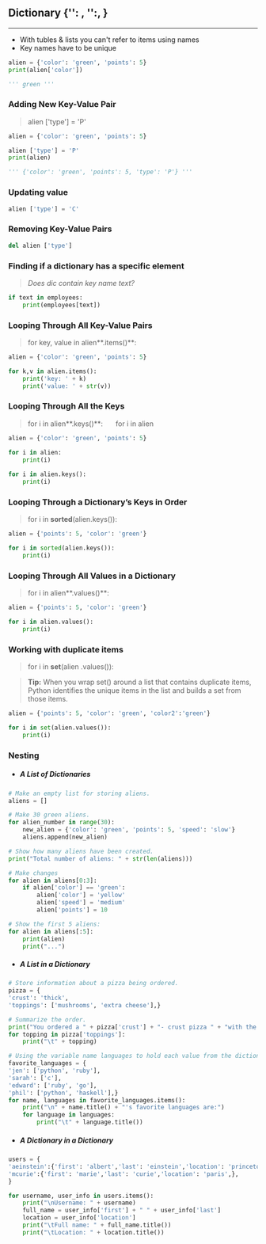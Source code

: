 ## Dictionary {'': , '':, }

------

- With tubles & lists you can't refer to items using names
- Key names have to be unique

```python
alien = {'color': 'green', 'points': 5}
print(alien['color'])

''' green '''
```

### Adding New Key-Value Pair

>
> alien ['type'] = 'P'

```python
alien = {'color': 'green', 'points': 5}

alien ['type'] = 'P'
print(alien)

''' {'color': 'green', 'points': 5, 'type': 'P'} '''
```

### Updating value

```python
alien ['type'] = 'C'
```

### Removing Key-Value Pairs

```python
del alien ['type']
```

### Finding if a dictionary has a specific element

> *Does dic contain key name text?*

```python
if text in employees:
    print(employees[text])
```

### Looping Through All Key-Value Pairs

> for key, value in alien**.items()**:  

```python
alien = {'color': 'green', 'points': 5}

for k,v in alien.items():
	print('key: ' + k)
	print('value: ' + str(v))
```

### Looping Through All the Keys

> for i in alien**.keys()**:       
> for i in alien 

```python
alien = {'color': 'green', 'points': 5}
	
for i in alien:
	print(i)

for i in alien.keys():
	print(i)
```

### Looping Through a Dictionary’s Keys in Order

> for i in **sorted**(alien.keys()):  

```python
alien = {'points': 5, 'color': 'green'}

for i in sorted(alien.keys()):
	print(i)
```

### Looping Through All Values in a Dictionary

> for i in alien**.values()**:  

```python
alien = {'points': 5, 'color': 'green'}

for i in alien.values():
	print(i)
```

### Working with duplicate items

> for i in **set**(alien .values()):

> **Tip:** When you wrap set() around a list that contains duplicate items, Python identifies the unique items in the list and builds a set from those items.

```python
alien = {'points': 5, 'color': 'green', 'color2':'green'}

for i in set(alien.values()):
	print(i)
```

### Nesting

- ##### A List of Dictionaries

```python
# Make an empty list for storing aliens.  
aliens = []

# Make 30 green aliens. 
for alien_number in range(30):
	new_alien = {'color': 'green', 'points': 5, 'speed': 'slow'}
	aliens.append(new_alien)

# Show how many aliens have been created.  
print("Total number of aliens: " + str(len(aliens)))

# Make changes 
for alien in aliens[0:3]:
	if alien['color'] == 'green':
		alien['color'] = 'yellow'
		alien['speed'] = 'medium'
		alien['points'] = 10

# Show the first 5 aliens:
for alien in aliens[:5]:
	print(alien)
	print("...")
```

- ##### A List in a Dictionary

```python
# Store information about a pizza being ordered. 
pizza = {
'crust': 'thick',
'toppings': ['mushrooms', 'extra cheese'],}

# Summarize the order. 
print("You ordered a " + pizza['crust'] + "- crust pizza " + "with the following toppings:")
for topping in pizza['toppings']:
	print("\t" + topping)

# Using the variable name languages to hold each value from the dictionary, because we know that each value will be a list--> 
favorite_languages = {
'jen': ['python', 'ruby'],
'sarah': ['c'],
'edward': ['ruby', 'go'],
'phil': ['python', 'haskell'],}
for name, languages in favorite_languages.items():
	print("\n" + name.title() + "'s favorite languages are:")
	for language in languages:
		print("\t" + language.title())
```

- ##### A Dictionary in a Dictionary

```python
users = {
'aeinstein':{'first': 'albert','last': 'einstein','location': 'princeton',},
'mcurie':{'first': 'marie','last': 'curie','location': 'paris',},
}

for username, user_info in users.items():
	print("\nUsername: " + username)
	full_name = user_info['first'] + " " + user_info['last']
	location = user_info['location']
	print("\tFull name: " + full_name.title())
	print("\tLocation: " + location.title())
```

